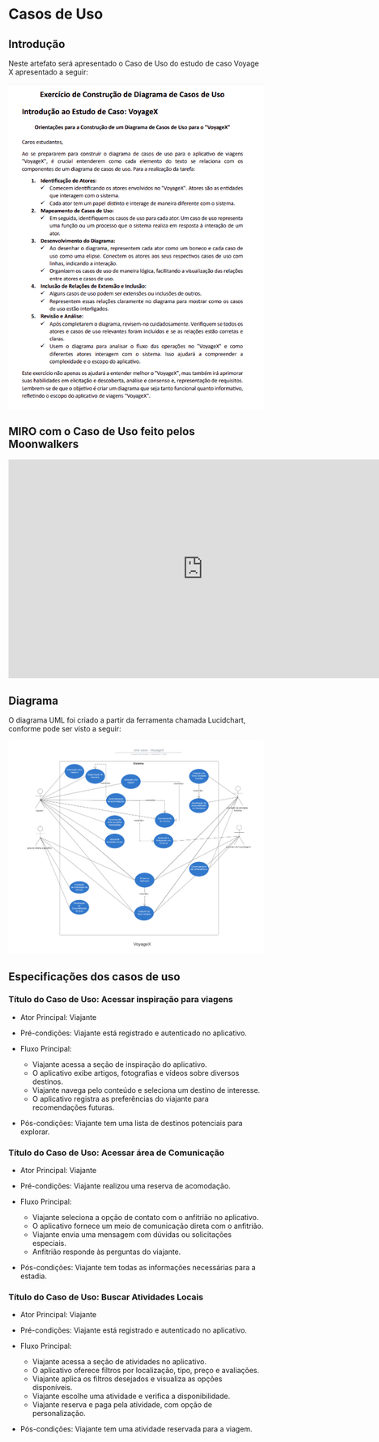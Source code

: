 # Casos de Uso 

## Introdução

Neste artefato será apresentado o Caso de Uso do estudo de caso Voyage X apresentado a seguir: 

![](../assets/images/voyagex.png)


## **MIRO com o Caso de Uso feito pelos Moonwalkers**

<iframe width="768" height="432" src="https://miro.com/app/board/uXjVNHcKX9Y=/" frameborder="0" scrolling="no" allow="fullscreen; clipboard-read; clipboard-write" allowfullscreen></iframe>

## Diagrama 

O diagrama UML foi criado a partir da ferramenta chamada Lucidchart, conforme pode ser visto a seguir: 

![](../assets/images/use-case.png)

## Especificações dos casos de uso 

### Título do Caso de Uso: Acessar inspiração para viagens

- Ator Principal: Viajante

- Pré-condições: Viajante está registrado e autenticado no aplicativo.

- Fluxo Principal:
    - Viajante acessa a seção de inspiração do aplicativo.
    - O aplicativo exibe artigos, fotografias e vídeos sobre diversos destinos.
    - Viajante navega pelo conteúdo e seleciona um destino de interesse.
    - O aplicativo registra as preferências do viajante para recomendações futuras.

- Pós-condições: Viajante tem uma lista de destinos potenciais para explorar.

### Título do Caso de Uso: Acessar área de Comunicação 

- Ator Principal: Viajante

- Pré-condições: Viajante realizou uma reserva de acomodação.

- Fluxo Principal:
    - Viajante seleciona a opção de contato com o anfitrião no aplicativo.
    - O aplicativo fornece um meio de comunicação direta com o anfitrião.
    - Viajante envia uma mensagem com dúvidas ou solicitações especiais.
    - Anfitrião responde às perguntas do viajante.

- Pós-condições: Viajante tem todas as informações necessárias para a estadia.

### Título do Caso de Uso: Buscar Atividades Locais

- Ator Principal: Viajante

- Pré-condições: Viajante está registrado e autenticado no aplicativo.

- Fluxo Principal:
    - Viajante acessa a seção de atividades no aplicativo.
    - O aplicativo oferece filtros por localização, tipo, preço e avaliações.
    - Viajante aplica os filtros desejados e visualiza as opções disponíveis.
    - Viajante escolhe uma atividade e verifica a disponibilidade.
    - Viajante reserva e paga pela atividade, com opção de personalização.

- Pós-condições: Viajante tem uma atividade reservada para a viagem.